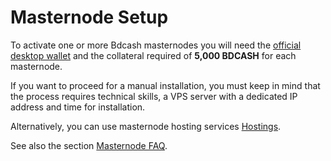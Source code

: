 # Masternode Setup

To activate one or more Bdcash masternodes you will need the [official desktop wallet](../wallet/fullnode.md) and the collateral required of **5,000 BDCASH** for each masternode.

If you want to proceed for a manual installation, you must keep in mind that the process requires technical skills, a VPS server with a dedicated IP address and time for installation.


Alternatively, you can use masternode hosting services [Hostings](../masternode-setup/hosting-service.md).

See also the section
[Masternode FAQ](faq.md).
